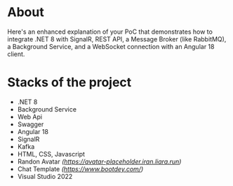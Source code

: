 # About
Here's an enhanced explanation of your PoC that demonstrates how to integrate .NET 8 with SignalR, REST API, a Message Broker (like RabbitMQ), a Background Service, and a WebSocket connection with an Angular 18 client.

# Stacks of the project
- .NET 8
- Background Service
- Web Api
- Swagger
- Angular 18
- SignalR
- Kafka
- HTML, CSS, Javascript
- Randon Avatar _(https://avatar-placeholder.iran.liara.run)_
- Chat Template _(https://www.bootdey.com/)_
- Visual Studio 2022
